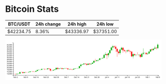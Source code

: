# Bitcoin Stats

BTC/USDT|24h change|24h high|24h low|
|---|---|---|---|
|$42234.75|8.36%|$43336.97|$37351.00|

<img src="./chart.svg">

